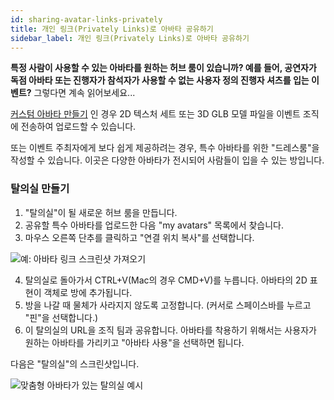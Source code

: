 ```yaml
---
id: sharing-avatar-links-privately
title: 개인 링크(Privately Links)로 아바타 공유하기
sidebar_label: 개인 링크(Privately Links)로 아바타 공유하기
---
```


**특정 사람이 사용할 수 있는 아바타를 원하는 허브 룸이 있습니까?
예를 들어, 공연자가 독점 아바타 또는 진행자가 참석자가 사용할 수 없는 사용자 정의 진행자 셔츠를 입는 이벤트?** 그렇다면 계속 읽어보세요...

[커스텀 아바타 만들기](intro-avatars.md) 인 경우 2D 텍스처 세트 또는 3D GLB 모델 파일을 이벤트 조직에 전송하여 업로드할 수 있습니다.

또는 이벤트 주최자에게 보다 쉽게 제공하려는 경우, 특수 아바타를 위한 "드레스룸"을 작성할 수 있습니다. 이곳은 다양한 아바타가 전시되어 사람들이 입을 수 있는 방입니다.

### 탈의실 만들기

1. "탈의실"이 될 새로운 허브 룸을 만듭니다.
2. 공유할 특수 아바타를 업로드한 다음 "my avatars" 목록에서 찾습니다.
3. 마우스 오른쪽 단추를 클릭하고 "연결 위치 복사"를 선택합니다.

![예: 아바타 링크 스크린샷 가져오기](img/hubs-exclusive-avatars.png)

4. 탈의실로 돌아가서 CTRL+V(Mac의 경우 CMD+V)를 누릅니다. 아바타의 2D 표현이 객체로 방에 추가됩니다.
5. 방을 나갈 때 물체가 사라지지 않도록 고정합니다. (커서로 스페이스바를 누르고 "핀"을 선택합니다.)
6. 이 탈의실의 URL을 조직 팀과 공유합니다. 아바타를 착용하기 위해서는 사용자가 원하는 아바타를 가리키고 "아바타 사용"을 선택하면 됩니다.

다음은 "탈의실"의 스크린샷입니다.

![맞춤형 아바타가 있는 탈의실 예시](img/hubs-dressingroom.png)